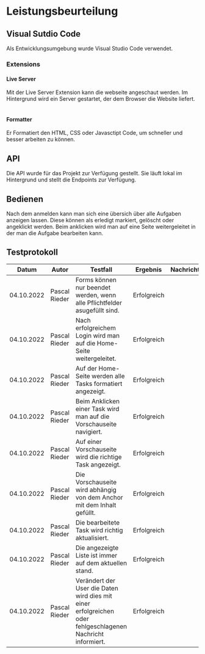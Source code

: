 # Leistungsbeurteilung

## Visual Sutdio Code

Als Entwicklungsumgebung wurde Visual Studio Code verwendet.

### Extensions

#### Live Server 
Mit der Live Server Extension kann die webseite angeschaut werden. Im Hintergrund wird ein Server gestartet, der dem Browser die Website liefert.
<br>
<br>

#### Formatter 
Er Formatiert den HTML, CSS oder Javasctipt Code, um schneller und besser arbeiten zu können.

## API
Die API wurde für das Projekt zur Verfügung gestellt. Sie läuft lokal im Hintergrund und stellt die Endpoints zur Verfügung.

## Bedienen
Nach dem anmelden kann man sich eine übersich über alle Aufgaben anzeigen lassen. Diese können als erledigt markiert, gelöscht oder angeklickt werden. Beim anklicken wird man auf eine Seite weitergeleitet in der man die Aufgabe bearbeiten kann.
## Testprotokoll

| Datum      | Autor         | Testfall                                                                  | Ergebnis    | Nachricht |
|------------|---------------|---------------------------------------------------------------------------|-------------|-----------|
| 04.10.2022 | Pascal Rieder | Forms können nur beendet werden, wenn alle Pflichtfelder asugefüllt sind.                                  | Erfolgreich |           |
| 04.10.2022 | Pascal Rieder | Nach erfolgreichem Login wird man auf die Home-Seite weitergeleitet.                                       | Erfolgreich |           |
| 04.10.2022 | Pascal Rieder | Auf der Home-Seite werden alle Tasks formatiert angezeigt.                                                 | Erfolgreich |
| 04.10.2022 | Pascal Rieder | Beim Anklicken einer Task wird man auf die Vorschauseite navigiert.                                        | Erfolgreich |           |
| 04.10.2022 | Pascal Rieder | Auf einer Vorschauseite wird die richtige Task angezeigt.                                                  | Erfolgreich |           |
| 04.10.2022 | Pascal Rieder | Die Vorschauseite wird abhängig von dem Anchor mit dem Inhalt gefüllt.                                     | Erfolgreich |           |
| 04.10.2022 | Pascal Rieder | Die bearbeitete Task wird richtig aktualisiert.                                                            | Erfolgreich |           |
| 04.10.2022 | Pascal Rieder | Die angezeigte Liste ist immer auf dem aktuellen stand.                                                    | Erfolgreich |           |
| 04.10.2022 | Pascal Rieder | Verändert der User die Daten wird dies mit einer erfolgreichen oder fehlgeschlagenen Nachricht informiert. | Erfolgreich |           |